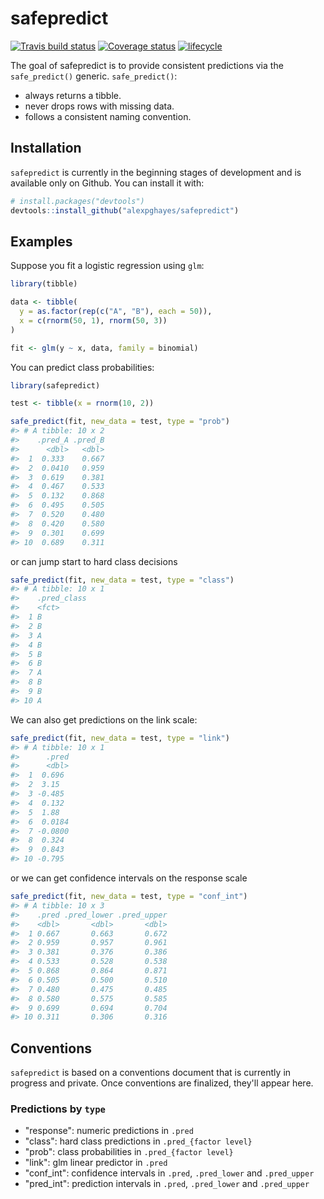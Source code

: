 
<!-- README.md is generated from README.Rmd. Please edit that file -->
safepredict
===========

[![Travis build status](https://travis-ci.org/alexpghayes/safepredict.svg?branch=master)](https://travis-ci.org/alexpghayes/safepredict) [![Coverage status](https://codecov.io/gh/alexpghayes/safepredict/branch/master/graph/badge.svg)](https://codecov.io/github/alexpghayes/safepredict?branch=master) [![lifecycle](https://img.shields.io/badge/lifecycle-experimental-orange.svg)](https://www.tidyverse.org/lifecycle/#experimental)

The goal of safepredict is to provide consistent predictions via the `safe_predict()` generic. `safe_predict()`:

-   always returns a tibble.
-   never drops rows with missing data.
-   follows a consistent naming convention.

Installation
------------

`safepredict` is currently in the beginning stages of development and is available only on Github. You can install it with:

``` r
# install.packages("devtools")
devtools::install_github("alexpghayes/safepredict")
```

Examples
--------

Suppose you fit a logistic regression using `glm`:

``` r
library(tibble)

data <- tibble(
  y = as.factor(rep(c("A", "B"), each = 50)),
  x = c(rnorm(50, 1), rnorm(50, 3))
)

fit <- glm(y ~ x, data, family = binomial)
```

You can predict class probabilities:

``` r
library(safepredict)

test <- tibble(x = rnorm(10, 2))

safe_predict(fit, new_data = test, type = "prob")
#> # A tibble: 10 x 2
#>    .pred_A .pred_B
#>      <dbl>   <dbl>
#>  1  0.333    0.667
#>  2  0.0410   0.959
#>  3  0.619    0.381
#>  4  0.467    0.533
#>  5  0.132    0.868
#>  6  0.495    0.505
#>  7  0.520    0.480
#>  8  0.420    0.580
#>  9  0.301    0.699
#> 10  0.689    0.311
```

or can jump start to hard class decisions

``` r
safe_predict(fit, new_data = test, type = "class")
#> # A tibble: 10 x 1
#>    .pred_class
#>    <fct>      
#>  1 B          
#>  2 B          
#>  3 A          
#>  4 B          
#>  5 B          
#>  6 B          
#>  7 A          
#>  8 B          
#>  9 B          
#> 10 A
```

We can also get predictions on the link scale:

``` r
safe_predict(fit, new_data = test, type = "link")
#> # A tibble: 10 x 1
#>      .pred
#>      <dbl>
#>  1  0.696 
#>  2  3.15  
#>  3 -0.485 
#>  4  0.132 
#>  5  1.88  
#>  6  0.0184
#>  7 -0.0800
#>  8  0.324 
#>  9  0.843 
#> 10 -0.795
```

or we can get confidence intervals on the response scale

``` r
safe_predict(fit, new_data = test, type = "conf_int")
#> # A tibble: 10 x 3
#>    .pred .pred_lower .pred_upper
#>    <dbl>       <dbl>       <dbl>
#>  1 0.667       0.663       0.672
#>  2 0.959       0.957       0.961
#>  3 0.381       0.376       0.386
#>  4 0.533       0.528       0.538
#>  5 0.868       0.864       0.871
#>  6 0.505       0.500       0.510
#>  7 0.480       0.475       0.485
#>  8 0.580       0.575       0.585
#>  9 0.699       0.694       0.704
#> 10 0.311       0.306       0.316
```

Conventions
-----------

`safepredict` is based on a conventions document that is currently in progress and private. Once conventions are finalized, they'll appear here.

### Predictions by `type`

-   "response": numeric predictions in `.pred`
-   "class": hard class predictions in `.pred_{factor level}`
-   "prob": class probabilities in `.pred_{factor level}`
-   "link": glm linear predictor in `.pred`
-   "conf\_int": confidence intervals in `.pred`, `.pred_lower` and `.pred_upper`
-   "pred\_int": prediction intervals in `.pred`, `.pred_lower` and `.pred_upper`
